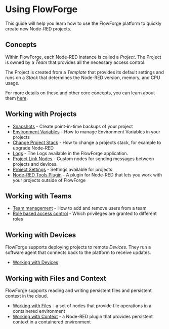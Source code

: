 # Using FlowForge

This guide will help you learn how to use the FlowForge platform to quickly create
new Node-RED projects.

## Concepts

Within FlowForge, each Node-RED instance is called a _Project_. The Project is owned
by a _Team_ that provides all the necessary access control.

The Project is created from a _Template_ that provides its default settings and runs
on a _Stack_ that determines the Node-RED version, memory, and CPU usage.

For more details on these and other core concepts, you can learn about them [here](concepts.md).

## Working with Projects

 - [Snapshots](snapshots.md) - Create point-in-time backups of your project
 - [Environment Variables](envvar.md) - How to manage Environment Variables in your projects
 - [Change Project Stack](changestack.md) - How to change a projects stack, for example to upgrade Node-RED
 - [Logs](logs.md) - The Logs available in the FlowForge application.
 - [Project Link Nodes](projectnodes.md) - Custom nodes for sending messages between projects and devices.
 - [Project Settings](project-settings.md) - Settings available for projects
 - [Node-RED Tools Plugin](node-red-tools.md) - A plugin for Node-RED that lets you work with your projects outside of FlowForge

## Working with Teams

 - [Team management](./team/) - How to add and remove users from a team
 - [Role based access control](./team/#role-based-access-control) - Which privileges are granted to different roles

## Working with Devices

FlowForge supports deploying projects to remote _Devices_. They run a software agent
that connects back to the platform to receive updates.

 - [Working with Devices](devices.md)

## Working with Files and Context

FlowForge supports reading and writing persistent files and persistent context in the cloud.

 - [Working with Files](filenodes.md) - a set of nodes that provide file operations in a containered environment
 - [Working with Context](contextplugin.md) - a Node-RED plugin that provides persistent context in a containered environment
